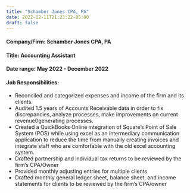 ```yaml
---
title: "Schamber Jones CPA, PA"
date: 2022-12-11T21:23:22-05:00
draft: false
---
```

#### Company/Firm: Schamber Jones CPA, PA
#### Title: Accounting Assistant
#### Date range: May 2022 - December 2022
#### Job Responsibilities:
- Reconciled and categorized expenses and income of the firm and its clients.
- Audited 1.5 years of Accounts Receivable data in order to fix discrepancies, analyze processes, make improvements on current revenue0generating processes.
- Created a QuickBooks Online integration of Square’s Point of Sale System (POS) while using excel as an intermediary communication application to reduce the time from manually creating invoices and integrate staff who are comfortable with the old excel accounting system.
- Drafted partnership and individual tax returns to be reviewed by the firm’s CPA/Owner
- Provided monthly adjusting entries for multiple clients
- Drafted monthly general ledger sheet, balance sheet, and income statements for clients to be reviewed by the firm’s CPA/owner